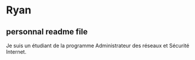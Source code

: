 # Ryan
personnal readme file
----------------------------
Je suis un étudiant de la programme Administrateur des réseaux et Sécurité Internet.
